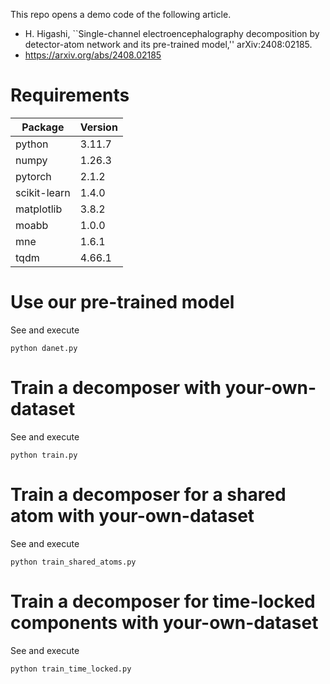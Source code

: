 This repo opens a demo code of the following article.
- H. Higashi, ``Single-channel electroencephalography decomposition by detector-atom network and its pre-trained model,'' arXiv:2408:02185.
- https://arxiv.org/abs/2408.02185

# Requirements

| Package | Version |
| ---- | ---- |
| python | 3.11.7 |
| numpy | 1.26.3 |
| pytorch | 2.1.2 |
| scikit-learn | 1.4.0 |
| matplotlib | 3.8.2 |
| moabb | 1.0.0 |
| mne | 1.6.1 |
| tqdm | 4.66.1 |

# Use our pre-trained model
See and execute
```
python danet.py
```

# Train a decomposer with your-own-dataset
See and execute
```
python train.py
```

# Train a decomposer for a shared atom with your-own-dataset
See and execute
```
python train_shared_atoms.py
```

# Train a decomposer for time-locked components with your-own-dataset
See and execute
```
python train_time_locked.py
```
